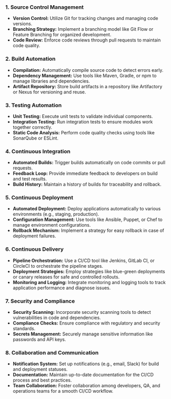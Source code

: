 ### 1. Source Control Management

- **Version Control:** Utilize Git for tracking changes and managing code versions.
- **Branching Strategy:** Implement a branching model like Git Flow or Feature Branching for organized development.
- **Code Review:** Enforce code reviews through pull requests to maintain code quality.

### 2. Build Automation

- **Compilation:** Automatically compile source code to detect errors early.
- **Dependency Management:** Use tools like Maven, Gradle, or npm to manage libraries and dependencies.
- **Artifact Repository:** Store build artifacts in a repository like Artifactory or Nexus for versioning and reuse.

### 3. Testing Automation

- **Unit Testing:** Execute unit tests to validate individual components.
- **Integration Testing:** Run integration tests to ensure modules work together correctly.
- **Static Code Analysis:** Perform code quality checks using tools like SonarQube or ESLint.

### 4. Continuous Integration

- **Automated Builds:** Trigger builds automatically on code commits or pull requests.
- **Feedback Loop:** Provide immediate feedback to developers on build and test results.
- **Build History:** Maintain a history of builds for traceability and rollback.

### 5. Continuous Deployment

- **Automated Deployment:** Deploy applications automatically to various environments (e.g., staging, production).
- **Configuration Management:** Use tools like Ansible, Puppet, or Chef to manage environment configurations.
- **Rollback Mechanism:** Implement a strategy for easy rollback in case of deployment failures.

### 6. Continuous Delivery

- **Pipeline Orchestration:** Use a CI/CD tool like Jenkins, GitLab CI, or CircleCI to orchestrate the pipeline stages.
- **Deployment Strategies:** Employ strategies like blue-green deployments or canary releases for safe and controlled rollouts.
- **Monitoring and Logging:** Integrate monitoring and logging tools to track application performance and diagnose issues.

### 7. Security and Compliance

- **Security Scanning:** Incorporate security scanning tools to detect vulnerabilities in code and dependencies.
- **Compliance Checks:** Ensure compliance with regulatory and security standards.
- **Secrets Management:** Securely manage sensitive information like passwords and API keys.

### 8. Collaboration and Communication

- **Notification System:** Set up notifications (e.g., email, Slack) for build and deployment statuses.
- **Documentation:** Maintain up-to-date documentation for the CI/CD process and best practices.
- **Team Collaboration:** Foster collaboration among developers, QA, and operations teams for a smooth CI/CD workflow.
